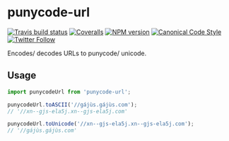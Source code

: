 # punycode-url

[![Travis build status](http://img.shields.io/travis/gajus/punycode-url/master.svg?style=flat-square)](https://travis-ci.org/gajus/punycode-url)
[![Coveralls](https://img.shields.io/coveralls/gajus/punycode-url.svg?style=flat-square)](https://coveralls.io/github/gajus/punycode-url)
[![NPM version](http://img.shields.io/npm/v/punycode-url.svg?style=flat-square)](https://www.npmjs.org/package/punycode-url)
[![Canonical Code Style](https://img.shields.io/badge/code%20style-canonical-blue.svg?style=flat-square)](https://github.com/gajus/canonical)
[![Twitter Follow](https://img.shields.io/twitter/follow/kuizinas.svg?style=social&label=Follow)](https://twitter.com/kuizinas)

Encodes/ decodes URLs to punycode/ unicode.

## Usage

```js
import punycodeUrl from 'punycode-url';

punycodeUrl.toASCII('//gájùs.gájùs.com');
// '//xn--gjs-ela5j.xn--gjs-ela5j.com'

punycodeUrl.toUnicode('//xn--gjs-ela5j.xn--gjs-ela5j.com');
// '//gájùs.gájùs.com'

```
